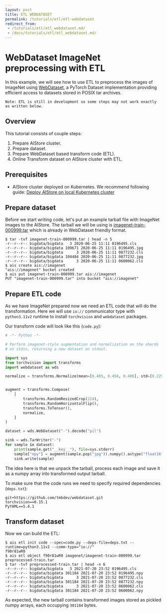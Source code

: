 ```yaml
---
layout: post
title: ETL WEBDATASET
permalink: /tutorials/etl/etl-webdataset
redirect_from:
 - /tutorials/etl/etl_webdataset.md/
 - /docs/tutorials/etl/etl_webdataset.md/
---
```


# WebDataset ImageNet preprocessing with ETL

In this example, we will see how to use ETL to preprocess the images of ImageNet using [WebDataset](https://github.com/webdataset/webdataset), a PyTorch Dataset implementation providing efficient access to datasets stored in POSIX tar archives.

`Note: ETL is still in development so some steps may not work exactly as written below.`

## Overview

This tutorial consists of couple steps:
1. Prepare AIStore cluster.
2. Prepare dataset.
3. Prepare WebDataset based transform code (ETL).
4. Online Transform dataset on AIStore cluster with ETL.

## Prerequisites

* AIStore cluster deployed on Kubernetes. We recommend following guide: [Deploy AIStore on local Kubernetes cluster](https://github.com/NVIDIA/ais-k8s/blob/main/operator/README.md)

## Prepare dataset

Before we start writing code, let's put an example tarball file with ImageNet images to the AIStore.
The tarball we will be using is [imagenet-train-000999.tar](https://image-net.org/download.php) which is already in WebDataset friendly format.

```console
$ tar -tvf imagenet-train-000999.tar | head -n 5
-r--r--r-- bigdata/bigdata   3 2020-06-25 11:11 0196495.cls
-r--r--r-- bigdata/bigdata 109671 2020-06-25 11:11 0196495.jpg
-r--r--r-- bigdata/bigdata      3 2020-06-25 11:11 0877232.cls
-r--r--r-- bigdata/bigdata 104484 2020-06-25 11:11 0877232.jpg
-r--r--r-- bigdata/bigdata      3 2020-06-25 11:11 0600062.cls
$ ais create ais://imagenet
"ais://imagenet" bucket created
$ ais put imagenet-train-000999.tar ais://imagenet
PUT "imagenet-train-000999.tar" into bucket "ais://imagenet"
```

## Prepare ETL code

As we have ImageNet prepared now we need an ETL code that will do the transformation.
Here we will use `io://` communicator type with `python3.11v2` runtime to install `torchvision` and `webdataset` packages.

Our transform code will look like this (`code.py`):
```python
# -*- Python -*-

# Perform imagenet-style augmentation and normalization on the shards
# on stdin, returning a new dataset on stdout.

import sys
from torchvision import transforms
import webdataset as wds

normalize = transforms.Normalize(mean=[0.485, 0.456, 0.406], std=[0.229, 0.224, 0.225])


augment = transforms.Compose(
    [
        transforms.RandomResizedCrop(224),
        transforms.RandomHorizontalFlip(),
        transforms.ToTensor(),
        normalize,
    ]
)

dataset = wds.WebDataset("-").decode("pil")

sink = wds.TarWriter("-")
for sample in dataset:
    print(sample.get("__key__"), file=sys.stderr)
    sample["npy"] = augment(sample.pop("jpg")).numpy().astype("float16")
    sink.write(sample)

```

The idea here is that we unpack the tarball, process each image and save it as a numpy array into transformed output tarball.

To make sure that the code runs we need to specify required dependencies (`deps.txt`):
```
git+https://github.com/tmbdev/webdataset.git
torchvision==0.15.1
PyYAML==5.4.1
```

## Transform dataset

Now we can build the ETL:
```console
$ ais etl init code --spec=code.py --deps-file=deps.txt --runtime=python3.11v2 --comm-type="io://"
f90r81wR0
$ ais etl object f90r81wR0 imagenet/imagenet-train-000999.tar preprocessed-train.tar
$ tar -tvf preprocessed-train.tar | head -n 6
-r--r--r-- bigdata/bigdata   3 2021-07-20 23:52 0196495.cls
-r--r--r-- bigdata/bigdata 301184 2021-07-20 23:52 0196495.npy
-r--r--r-- bigdata/bigdata      3 2021-07-20 23:52 0877232.cls
-r--r--r-- bigdata/bigdata 301184 2021-07-20 23:52 0877232.npy
-r--r--r-- bigdata/bigdata      3 2021-07-20 23:52 0600062.cls
-r--r--r-- bigdata/bigdata 301184 2021-07-20 23:52 0600062.npy
```

As expected, the new tarball contains transformed images stored as pickled numpy arrays, each occupying `301184` bytes.
